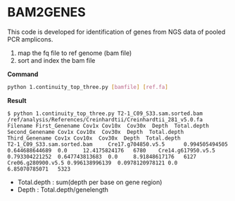 # BAM2GENES

This code is developed for identification of genes from NGS data of pooled PCR amplicons.

1. map the fq file to ref genome (bam file)
2. sort and index the bam file

**Command**
```sh
python 1.continuity_top_three.py [bamfile] [ref.fa]
```
**Result**
```
$ python 1.continuity_top_three.py T2-1_C09_S33.sam.sorted.bam /ref/analysis/References/Creinhardtii/Creinhardtii_281_v5.0.fa
Filename First_Genename Cov1x Cov10x  Cov30x  Depth  Total.depth  Second_Genename Cov1x Cov10x  Cov30x  Depth  Total.depth Third_Genename Cov1x Cov10x  Cov30x  Depth  Total.depth
T2-1_C09_S33.sam.sorted.bam     Cre17.g704850.v5.5      0.994505494505  0.644688644689  0.0     12.4175824176   6780    Cre14.g617950.v5.5      0.793304221252  0.647743813683  0.0     8.91848617176   6127    Cre06.g280900.v5.5 0.996138996139  0.0978120978121 0.0     6.85070785071   5323
```
- Total.depth : sum(depth per base on gene region)
- Depth : Total.depth/genelength


